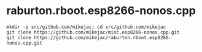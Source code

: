 # raburton.rboot.esp8266-nonos.cpp
```
mkdir -p src/github.com/mikejac; cd src/github.com/mikejac
git clone https://github.com/mikejac/misc.esp8266-nonos.cpp.git
git clone https://github.com/mikejac/raburton.rboot.esp8266-nonos.cpp.git
```
